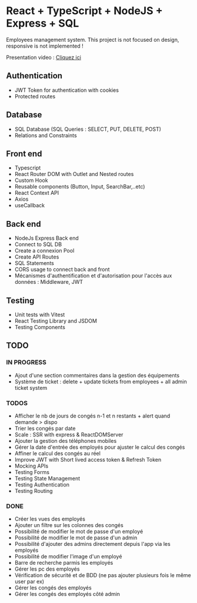 # React + TypeScript + NodeJS + Express + SQL

Employees management system.
This project is not focused on design, responsive is not implemented !

Presentation video : [Cliquez ici](https://youtu.be/IOp-V1XN25k)

## Authentication

- JWT Token for authentication with cookies
- Protected routes

## Database

- SQL Database (SQL Queries : SELECT, PUT, DELETE, POST)
- Relations and Constraints

## Front end

- Typescript
- React Router DOM with Outlet and Nested routes
- Custom Hook
- Reusable components (Button, Input, SearchBar,..etc)
- React Context API
- Axios
- useCallback

## Back end

- NodeJs Express Back end
- Connect to SQL DB
- Create a connexion Pool
- Create API Routes
- SQL Statements
- CORS usage to connect back and front
- Mécanismes d'authentification et d'autorisation pour l'accès aux données : Middleware, JWT

## Testing

- Unit tests with Vitest
- React Testing Library and JSDOM
- Testing Components

## TODO

### IN PROGRESS

- Ajout d'une section commentaires dans la gestion des équipements
- Système de ticket : delete + update tickets from employees + all admin ticket system

### TODOS

- Afficher le nb de jours de congés n-1 et n restants + alert quand demande > dispo
- Trier les congés par date
- Scale : SSR with express & ReactDOMServer
- Ajouter la gestion des téléphones mobiles
- Gérer la date d'entrée des employés pour ajuster le calcul des congés
- Affiner le calcul des congés au réel
- Improve JWT with Short lived access token & Refresh Token
- Mocking APIs
- Testing Forms
- Testing State Management
- Testing Authentication
- Testing Routing

### DONE

- Créer les vues des employés
- Ajouter un filtre sur les colonnes des congés
- Possibilité de modifier le mot de passe d'un employé
- Possibilité de modifier le mot de passe d'un admin
- Possibilité d'ajouter des admins directement depuis l'app via les employés
- Possibilité de modifier l'image d'un employé
- Barre de recherche parmis les employés
- Gérer les pc des employés
- Vérification de sécurité et de BDD (ne pas ajouter plusieurs fois le même user par ex)
- Gérer les congés des employés
- Gérer les congés des employés côté admin
